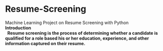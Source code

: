 # Resume-Screening<br>
Machine Learning Project on Resume Screening with Python<br>
<strong>Introduction</strong><br>
&nbsp;<b>
  Resume screening is the process of determining whether a candidate is qualified for a role based his or her education, experience, and other information captured on their resume.
</b>
